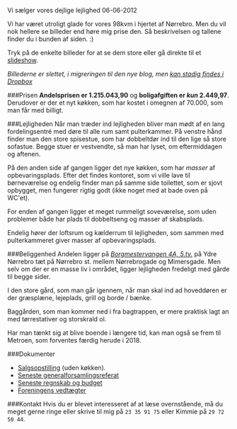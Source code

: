 Vi s&aelig;lger vores dejlige lejlighed
06-06-2012


Vi har været utroligt glade for vores 98kvm i hjertet af Nørrebro. Men du vil nok hellere se billeder end høre mig prise den. Så beskrivelsen og tallene finder du i bunden af siden. :)

Tryk på de enkelte billeder for at se dem store eller gå direkte til et [slideshow](http://www.dropbox.com/gallery/117828/1/Lejlighed?h=c142ac).


*Billederne er slettet, i migreringen til den nye blog, men [kan stadig findes i Dropbox](http://www.dropbox.com/gallery/117828/1/Lejlighed?h=c142ac)*

###Prisen
**Andelsprisen er 1.215.043,90** og **boligafgiften er *kun* 2.449,97**. Derudover er der et nyt køkken, som har kostet i omegnen af 70.000, som man får med billigt.

###Lejligheden
Når man træder ind lejligheden bliver man mødt af en lang fordelingsentré med døre til alle rum samt pulterkammer. På venstre hånd finder man den store spisestue, som har dobbeltdør ind til den lige så store sofastue. Begge stuer er vestvendte, så man har lyset, om eftermiddagen og aftenen.

På den anden side af gangen ligger det nye køkken, som har *masser* af opbevaringsplads. Efter det findes kontoret, som vi ville lave til børneværelse og endelig finder man på samme side toilettet, som er sjovt opbygget, men fungerer rigtig godt (ikke noget med at bade oven på WC'et).

For enden af gangen ligger et meget rummeligt soveværelse, som uden problemer både har plads til dobbeltseng og masser af skabsplads.

Endelig hører der loftsrum og kælderrum til lejligheden, som sammen med pulterkammeret giver masser af opbevaringsplads.

###Beliggenhed
Andelen ligger på *[Borgmestervangen 4A, 5.tv.](https://maps.google.dk/maps?q=Borgmestervangen+4A,+K%C3%B8benhavn&hl=en&ie=UTF8&ll=55.700529,12.540379&spn=0.003434,0.008208&sll=55.700763,12.539641&sspn=0.006868,0.016415&oq=borgmeste&t=h&hnear=Borgmestervangen+4A,+2200+K%C3%B8benhavn,+K%C3%B8benhavn+N&z=17)* på Ydre Nørrebro tæt på Nørrebro st. mellem Nørrebrogade og Mimersgade. Men selv om der er en masse liv i området, ligger lejligheden fredeligt med gårde til begge sider.

I den store gård, som man går igennem, når man skal ind ad hoveddøren er der græsplæne, lejeplads, grill og borde / bænke.

Baggården, som man kommer ned i fra bagtrappen, er mere praktisk lagt an med tørrestativer og storskrald ol.

Har man tænkt sig at blive boende i længere tid, kan man også se frem til Metroen, som forventes færdig herude i 2018.

###Dokumenter
- [Salgsopstilling][opstilling] (uden køkken).
- [Seneste generalforsamlingsreferat][referat]
- [Seneste regnskab og budget][regnskab]
- [Foreningens vedtægter][vedtaegter]

###Kontakt
Hvis du er blevet interesseret af at læse overnstående, må du meget gerne ringe eller skrive til mig på `23 35 91 75` eller Kimmie på `29 72 50 44`.

[opstilling]: https://log.logiskhave.dk/static/201206_lejlighed/201206_andelsvaerdi.pdf
[referat]: https://log.logiskhave.dk/static/201206_lejlighed/201206_referat.pdf
[regnskab]: https://log.logiskhave.dk/static/201206_lejlighed/201206_regnskab_og_budget.pdf
[vedtaegter]: https://log.logiskhave.dk/static/201206_lejlighed/201206_vedtaegter.pdf
